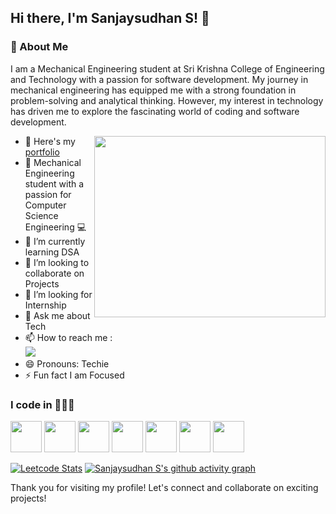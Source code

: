 ## Hi there, I'm Sanjaysudhan S! 👋

### 🚀 About Me
I am a Mechanical Engineering student at Sri Krishna College of Engineering and Technology with a passion for software development. My journey in mechanical engineering has equipped me with a strong foundation in problem-solving and analytical thinking. However, my interest in technology has driven me to explore the fascinating world of coding and software development.


<img align="right" width="370" height="290" src="https://imarticus.org/blog/wp-content/uploads/2020/09/rt.gif">

- 🔭 Here's my [portfolio](https://sanjaysudhan.netlify.app)     
- 🔧  Mechanical Engineering student with a passion for Computer Science Engineering 💻            
- 🌱 I’m currently learning DSA
- 👯 I’m looking to collaborate on Projects
- 🤔 I’m looking for Internship
- 💬 Ask me about Tech
- 📫 How to reach me :
<br /> [<img src="https://img.shields.io/badge/LinkedIn-0077B5?style=for-the-badge&logo=linkedin&logoColor=white" />](https://www.linkedin.com/in/sanjaysudhan-sivashunmugam-a5a901255/)
- 😄 Pronouns: Techie
- ⚡ Fun fact I am Focused


### I code in 🧑🏾‍💻
<img height="50" width="50" src="https://img.icons8.com/color/48/000000/java-coffee-cup-logo.png" /> <img height="50" width="50" src="https://img.icons8.com/color/48/000000/html-5.png" />  <img height="50" width="50" src="https://img.icons8.com/color/48/000000/css3.png" /> <img height="50" width="50" src="https://img.icons8.com/color/48/000000/bootstrap.png" />
<img height="50" width="50" src="https://img.icons8.com/color/48/000000/python.png" /> <img height="50" width="50" src="https://img.icons8.com/color/48/000000/c-plus-plus-logo.png" /> 
<img height="50" width="50" src="https://img.icons8.com/color/48/000000/javascript.png"/>



[![Leetcode Stats](https://leetcard.jacoblin.cool/SanjaysudhanS?theme=dark&font=Brygada%201918&ext=heatmap)](https://leetcode.com/u/SanjaysudhanS)
[![Sanjaysudhan S's github activity graph](https://github-readme-activity-graph.vercel.app/graph?username=SanjaysudhanSivashunmugam&bg_color=000000&color=ffffff&line=04ff00&point=ffffff&area=true&hide_border=true)](https://github.com/SanjaysudhanSivashunmugam)


Thank you for visiting my profile! Let's connect and collaborate on exciting projects!
